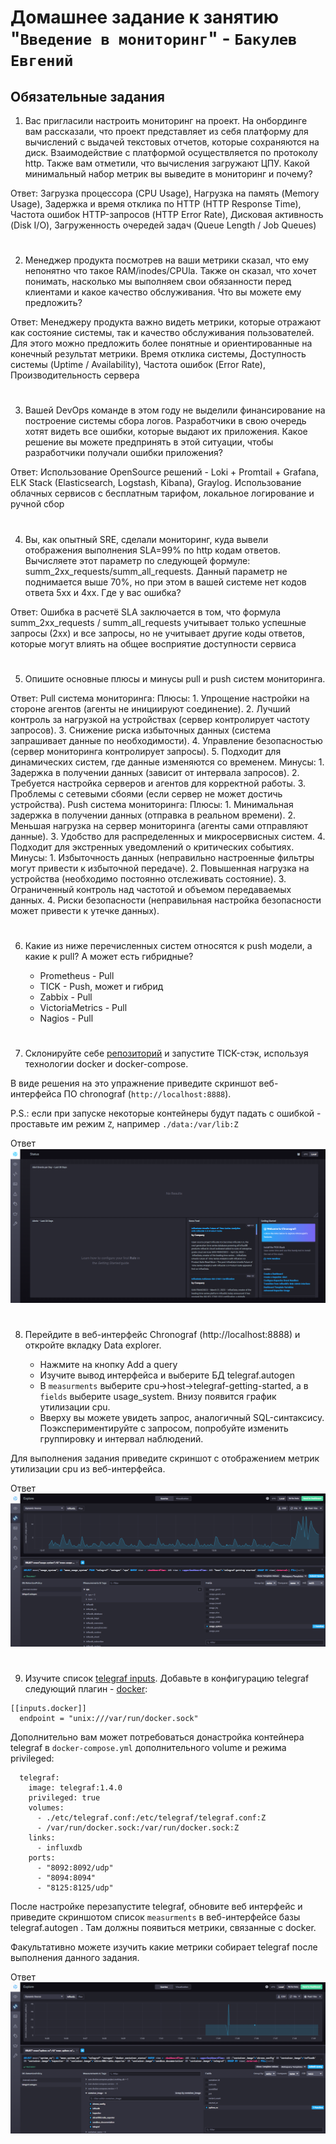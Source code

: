 # Домашнее задание к занятию "`Введение в мониторинг`" - `Бакулев Евгений`

## Обязательные задания

1. Вас пригласили настроить мониторинг на проект. На онбординге вам рассказали, что проект представляет из себя 
платформу для вычислений с выдачей текстовых отчетов, которые сохраняются на диск. Взаимодействие с платформой 
осуществляется по протоколу http. Также вам отметили, что вычисления загружают ЦПУ. Какой минимальный набор метрик вы
выведите в мониторинг и почему?

Ответ: Загрузка процессора (CPU Usage), Нагрузка на память (Memory Usage), Задержка и время отклика по HTTP (HTTP Response Time), Частота ошибок HTTP-запросов (HTTP Error Rate), Дисковая активность (Disk I/O), Загруженность очередей задач (Queue Length / Job Queues)
#
2. Менеджер продукта посмотрев на ваши метрики сказал, что ему непонятно что такое RAM/inodes/CPUla. Также он сказал, 
что хочет понимать, насколько мы выполняем свои обязанности перед клиентами и какое качество обслуживания. Что вы 
можете ему предложить?

Ответ: Менеджеру продукта важно видеть метрики, которые отражают как состояние системы, так и качество обслуживания пользователей. Для этого можно предложить более понятные и ориентированные на конечный результат метрики. Время отклика системы, Доступность системы (Uptime / Availability), Частота ошибок (Error Rate), Производительность сервера
#
3. Вашей DevOps команде в этом году не выделили финансирование на построение системы сбора логов. Разработчики в свою 
очередь хотят видеть все ошибки, которые выдают их приложения. Какое решение вы можете предпринять в этой ситуации, 
чтобы разработчики получали ошибки приложения?

Ответ: Использование OpenSource решений - Loki + Promtail + Grafana, ELK Stack (Elasticsearch, Logstash, Kibana), Graylog.  Использование облачных сервисов с бесплатным тарифом, локальное логирование и ручной сбор
#
4. Вы, как опытный SRE, сделали мониторинг, куда вывели отображения выполнения SLA=99% по http кодам ответов. 
Вычисляете этот параметр по следующей формуле: summ_2xx_requests/summ_all_requests. Данный параметр не поднимается выше 
70%, но при этом в вашей системе нет кодов ответа 5xx и 4xx. Где у вас ошибка?

Ответ: Ошибка в расчетё SLA заключается в том, что формула summ_2xx_requests / summ_all_requests учитывает только успешные запросы (2xx) и все запросы, но не учитывает другие коды ответов, которые могут влиять на общее восприятие доступности сервиса
#

5. Опишите основные плюсы и минусы pull и push систем мониторинга.

Ответ: Pull система мониторинга: Плюсы: 1. Упрощение настройки на стороне агентов (агенты не инициируют соединение). 2. Лучший контроль за нагрузкой на устройствах (сервер контролирует частоту запросов). 3. Снижение риска избыточных данных (система запрашивает данные по необходимости). 4. Управление безопасностью (сервер мониторинга контролирует запросы). 5. Подходит для динамических систем, где данные изменяются со временем. Минусы: 1. Задержка в получении данных (зависит от интервала запросов). 2. Требуется настройка серверов и агентов для корректной работы. 3. Проблемы с сетевыми сбоями (если сервер не может достичь устройства). Push система мониторинга: Плюсы: 1. Минимальная задержка в получении данных (отправка в реальном времени). 2. Меньшая нагрузка на сервер мониторинга (агенты сами отправляют данные). 3. Удобство для распределенных и микросервисных систем. 4. Подходит для экстренных уведомлений о критических событиях. Минусы: 1. Избыточность данных (неправильно настроенные фильтры могут привести к избыточной передаче). 2. Повышенная нагрузка на устройства (необходимо постоянно отслеживать состояние). 3. Ограниченный контроль над частотой и объемом передаваемых данных. 4. Риски безопасности (неправильная настройка безопасности может привести к утечке данных).

#
6. Какие из ниже перечисленных систем относятся к push модели, а какие к pull? А может есть гибридные?

    - Prometheus  - Pull
    - TICK - Push, может и гибрид
    - Zabbix - Pull
    - VictoriaMetrics - Pull
    - Nagios - Pull 
#
7. Склонируйте себе [репозиторий](https://github.com/influxdata/sandbox/tree/master) и запустите TICK-стэк, 
используя технологии docker и docker-compose.

В виде решения на это упражнение приведите скриншот веб-интерфейса ПО chronograf (`http://localhost:8888`). 

P.S.: если при запуске некоторые контейнеры будут падать с ошибкой - проставьте им режим `Z`, например
`./data:/var/lib:Z`

Ответ
![Скриншот](https://github.com/garrkiss/systemmonitoring/blob/main/img/tick.png)

#
8. Перейдите в веб-интерфейс Chronograf (http://localhost:8888) и откройте вкладку Data explorer.
        
    - Нажмите на кнопку Add a query
    - Изучите вывод интерфейса и выберите БД telegraf.autogen
    - В `measurments` выберите cpu->host->telegraf-getting-started, а в `fields` выберите usage_system. Внизу появится график утилизации cpu.
    - Вверху вы можете увидеть запрос, аналогичный SQL-синтаксису. Поэкспериментируйте с запросом, попробуйте изменить группировку и интервал наблюдений.

Для выполнения задания приведите скриншот с отображением метрик утилизации cpu из веб-интерфейса.

Ответ
![Скриншот](https://github.com/garrkiss/systemmonitoring/blob/main/img/%D0%B3%D1%80%D0%B0%D1%84%D0%B8%D0%BA.png)

#
9. Изучите список [telegraf inputs](https://github.com/influxdata/telegraf/tree/master/plugins/inputs). 
Добавьте в конфигурацию telegraf следующий плагин - [docker](https://github.com/influxdata/telegraf/tree/master/plugins/inputs/docker):
```
[[inputs.docker]]
  endpoint = "unix:///var/run/docker.sock"
```

Дополнительно вам может потребоваться донастройка контейнера telegraf в `docker-compose.yml` дополнительного volume и 
режима privileged:
```
  telegraf:
    image: telegraf:1.4.0
    privileged: true
    volumes:
      - ./etc/telegraf.conf:/etc/telegraf/telegraf.conf:Z
      - /var/run/docker.sock:/var/run/docker.sock:Z
    links:
      - influxdb
    ports:
      - "8092:8092/udp"
      - "8094:8094"
      - "8125:8125/udp"
```

После настройке перезапустите telegraf, обновите веб интерфейс и приведите скриншотом список `measurments` в 
веб-интерфейсе базы telegraf.autogen . Там должны появиться метрики, связанные с docker.

Факультативно можете изучить какие метрики собирает telegraf после выполнения данного задания.

Ответ
![Скриншот](https://github.com/garrkiss/systemmonitoring/blob/main/img/image.png)